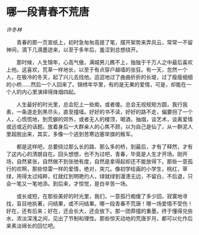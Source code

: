 # 哪一段青春不荒唐

*许冬林*

　　青春的那一页宣纸上，初时急匆匆高提了笔，摆开架势来弄风云，常常一不留神间，滴下几滴墨迹来，以至于多年后，羞涩到总想绕开。

　　那时候，人生锦年，心高气傲，满城男儿瞧不上，独独于千万人之中最后喜欢上他。这喜欢，荒草一样地长，以至于有点穿户越墙的张狂。有一天，忽然一个人，在极冷的冬天，起了兴儿去找他。迢迢地过了曲曲折折的长堤，过了瘦瘦细细的小桥……然后一个人回来了。锦绣年华里，有的是无果的爱情，可是，却能在一个人的内心里演绎得烽烟四起。

　　人生最好的时光里，总会犯上一些痴，或者傻。总会无视规矩方圆，我行我素，一条道走到黑尽头，直至撞墙。好好的书不读，好好的路不走，偏要拐了一个人，心慌慌地，到荒僻的郊外，或者无人的楼顶，喝酒，抽烟，谈艺术，谈离爱情或远或近的话题。放着身后一大群亲人的心焦不顾，以为自己是仙了，从一群泥人里超脱出来，其实，多像一个逃到苦寒边塞举旗的叛军。

　　都是这样吧，总要绕过那么长的路、那么多的桥，到最后，才有了释然，才有了这内心的清朗自在。回头想想，也不为过吧，青春，毕竟是人生才开场。刚开场，自然紧张，自然做不到张弛有度，自然是拿得起却还不能放得下。那些一意孤行的欢啊，那些惊雷一样的爱情，绝对，突兀。像初学绘画的小学生，桃红，草绿，用得太过纯粹，红就红到明艳灼人，绿就绿到漫漶无边，不留白，不后退，只会一笔又一笔地添。到后来，才惊觉，是白辛苦一场。

　　或长或短，在那些美好的时光里，我们，一意孤行痴傻了多少回，寂寞地寻找，盲目地执著，问结果，或不问结果。哪一段青春不荒唐！哪一场爱情不受伤！好在，还有后来；好在，还会长大，还会放下。那一团莽撞的重墨，终于懂得兑些水，浓淡深浅之间，见出了节制和理性。那些惊天动地的荒唐岁月，都可以化作后来素淡绵长的回忆吧。